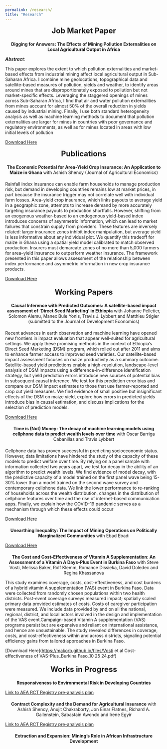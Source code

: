 ```yaml
---
permalink: /research/
title: "Research"
---
```


<div style="text-align: center; font-size: 24px; font-weight: bold; margin-bottom: 20px;">
  Job Market Paper
</div>
<!-- Add a smaller margin to control spacing -->

<center><b>Digging for Answers: The Effects of Mining Pollution Externalities on Local Agricultural Output in Africa
</b></center>





***Abstract***:

This paper explores the extent to which pollution externalities and market-based effects from industrial mining affect local agricultural output in Sub-Saharan Africa. I combine mine geolocations, topographical data and satellite-based measures of pollution, yields and weather, to identify areas around mines that are disproportionately exposed to pollution but not market-specific effects. Leveraging the staggered openings of mines across Sub-Saharan Africa, I find that air and water pollution externalities from mines account for almost 50% of the overall reduction in yields caused by industrial mining. Finally, I use both standard heterogeneity analysis as well as machine learning methods to document that pollution externalities are larger for mines in countries with poor governance and regulatory environments, as well as for mines located in areas with low initial levels of pollution

[Download Here](https://makorb.github.io/files/Korb_JMP_Most_Updated.pdf)

<div style="text-align: center; font-size: 24px; font-weight: bold; margin-bottom: 20px;">
  Publications
</div>

<center><b>The Economic Potential for Area-Yield Crop Insurance: An Application to Maize in Ghana</b> with Ashish Shenoy (Journal of Agricultural Economics)</center>

<div style="margin-bottom: 20px;"></div>

Rainfall index insurance can enable farm households to manage production risk, but demand in developing countries remains low at market prices, in part because the insurance trigger may not correlate well with individual farm losses. Area–yield crop insurance, which links payouts to average yield in a geographic zone, attempts to increase demand by more accurately targeting insurance payouts to production shortfalls. However, shifting from an exogenous weather-based to an endogenous yield-based index introduces concerns of asymmetric information, which can lead to market failures that constrain supply from providers. These features are inversely related: larger insurance zones inhibit index manipulation, but average yield is less informative about any individual plot. We quantify this tradeoff for maize in Ghana using a spatial yield model calibrated to match observed production. Insurers must demarcate zones of no more than 5,000 farmers for area–yield insurance to outperform weather insurance. The framework presented in this paper allows assessment of the relationship between index performance and asymmetric information in new crop insurance products.

[Download Here](https://makorb.github.io/files/Market_Size_v_Basis_Risk___Ghana_Maize.pdf)
<div style="margin-bottom: 20px;"></div>


<div style="text-align: center; font-size: 24px; font-weight: bold; margin-bottom: 20px;">
  Working Papers
</div>

<center><b>Causal Inference with Predicted Outcomes: A satellite-based impact assessment of ‘Direct Seed Marketing’ in Ethiopia</b> with Johanne Pelletier, Solomon Alemu, Manex Bule Yonis, Travis J. Lybbert and Matthieu Stigler (submitted to the Journal of Development Economics)</center>

<div style="margin-bottom: 20px;"></div>

Recent advances in earth observation and machine learning have opened new frontiers in impact evaluation that appear well-suited for agricultural settings. We apply these promising methods in the context of Ethiopia’s Direct Seed Marketing (DSM) program, which rolled out after 2011 and aims to enhance farmer access to improved seed varieties. Our satellite-based impact assessment focuses on maize productivity as a summary outcome. Satellite-based yield predictions enable a high-resolution, landscape-level analysis of DSM impacts using a difference-in-difference identification strategy, but yield prediction errors introduce new sources of potential bias in subsequent causal inference. We test for this prediction error bias and compare our DSM impact estimates to those that use farmer-reported and crop cut yield measures. We find evidence of small positive but insignificant effects of the DSM on maize yield, explore how errors in predicted yields introduce bias in causal estimation, and discuss implications for the selection of prediction models.

[Download Here](https://makorb.github.io/files/Geospatial_Impact_Assessment_of_DSM_in_Ethiopia_6oct24.pdf)

<div style="margin-bottom: 20px;"></div>

<center><b> Time is (Not) Money: The decay of machine learning models using cellphone data to predict wealth levels over time</b> with Oscar Barriga Cabanillas and Travis Lybbert</center>

<div style="margin-bottom: 20px;"></div>

Cellphone data has proven successful in predicting socioeconomic status. However, data limitations have hindered the study of the capacity of these models to predict welfare over time. By relying on a panel sample with information collected two years apart, we test for decay in the ability of an algorithm to predict wealth levels. We find evidence of model decay, with the predictive capacity of a model trained on the first panel wave being 15-30% lower than a model trained on the second wave survey and contemporary cellphone data. We link the lower performance to re-ranking of households across the wealth distribution, changes in the distribution of cellphone features over time and the rise of internet-based communication apps. Finally, we explain how the COVID-19 pandemic serves as a mechanism through which these effects could occur

[Download Here](https://makorb.github.io/files/Model_Decay_CDR_Wealth_Prediction_in_Haiti.pdf)

<div style="margin-bottom: 20px;"></div>

<center><b> Unearthing Inequality: The Impact of Mining Operations on Politically Marginalized Communities</b> with Ebad Ebadi</center>

[Download Here](https://makorb.github.io/files/Mining_and_Political_Exclusion_Draft.pdf.pdf)

<div style="margin-bottom: 20px;"></div>

<center><b> The Cost and Cost-Effectiveness of Vitamin A Supplementation: An Assessment of a Vitamin A Days-Plus Event in Burkina Faso</b> with Steve Vosti, Melissa Baker, Rolf Klemm, Romance Dissieka, David Doledec and Regina Khassanova </center>

This study examines coverage, costs, cost-effectiveness, and cost burdens of a hybrid vitamin A supplementation (VAS) event in Burkina Faso. Data were collected from randomly chosen populations within two health districts.  Post-event coverage surveys measured impact; spatially scaled primary data provided estimates of costs. Costs of caregiver participation were measured. We include data provided by and on all the national, regional, district, and local actors involved in the design and implementation of the VAS event.Campaign-based Vitamin A supplementation (VAS) programs persist but are expensive and reliant on international assistance, and hence are unsustainable.  The study revealed differences in coverage, costs, and cost-effectiveness within and across districts, signaling potential efficiency gains from tailored approaches in Burkina Faso.

[Download Here](https://makorb.github.io/files/Vosti et al Cost-effectiveness of VAS-Plus_Burkina Faso_10 25 24.pdf)

<div style="margin-bottom: 20px;"></div>

<div style="text-align: center; font-size: 24px; font-weight: bold; margin-bottom: 20px;">
  Works in Progress
</div>

<center><b>Responsiveness to Environmental Risk in Developing Countries</b> </center>

[Link to AEA RCT Registry pre-analysis plan](https://www.socialscienceregistry.org/trials/14166)

<center><div style="margin-bottom: 20px;"></div></center>

<center><b>Contract Complexity and the Demand for Agricultural Insurance</b> with Ashish Shenoy, Anujit Chakraborty, Jon Einar Flatnes, Richard A. Gallenstein, Sabastain Awondo and Irene Egyir</center>

[Link to AEA RCT Registry pre-analysis plan](https://www.socialscienceregistry.org/trials/12876)

<center><div style="margin-bottom: 20px;"></div></center>

<center><b>Extraction and Expansion: Mining’s Role in African Infrastructure Development</b>


